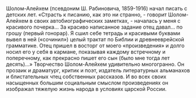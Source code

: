 <!--2017-01-02 07:44:11-->
Шолом-Алейхем (псевдоним Ш. Рабиновича, 1859-1916) начал писать с детских лет. «Страсть к писанию, как это ни странно, - говорит Шолом-Алейхем в своих автобиографических заметках, - началась у меня с красивого почерка... За красиво написанное задание отец давал... по грошу (первый гонорар). Я сшил себе тетрадь и красивыми буквами вывел в ней («сочинил») целый трактат по Библии и древнееврейской грамматике. Отец пришел в восторг от моего «произведения» и долго носил его у себя в кармане, показывая каждому встречному и поперечному, как прекрасно пишет его сын (было мне тогда лет десять)...»
    Творчество Шолом-Алейхем удивительно многогранно. Он прозаик и драматург, критик и поэт, издатель литературных альманахов и блистательных чтец собственных рассказов. И во всех своих насыщенных большим социальным смыслом произведениях он изображал тяжелую жизнь народа в условиях царской России.